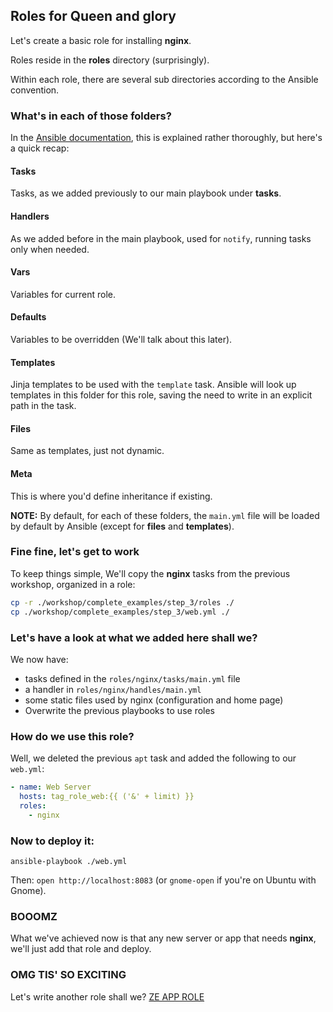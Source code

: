 ## Roles for Queen and glory

Let's create a basic role for installing **nginx**.

Roles reside in the **roles** directory (surprisingly).

Within each role, there are several sub directories according to the Ansible convention.

### What's in each of those folders?

In the [Ansible documentation](http://docs.ansible.com/ansible/playbooks_best_practices.html#directory-layout), this is explained rather thoroughly, but here's a quick recap:

#### Tasks

Tasks, as we added previously to our main playbook under **tasks**.

#### Handlers

As we added before in the main playbook, used for `notify`, running tasks only when needed.

#### Vars 

Variables for current role.

#### Defaults

Variables to be overridden (We'll talk about this later).

#### Templates

Jinja templates to be used with the `template` task.
Ansible will look up templates in this folder for this role, saving the need to write in an explicit path in the task.

#### Files

Same as templates, just not dynamic.

#### Meta

This is where you'd define inheritance if existing.

**NOTE:** By default, for each of these folders, the `main.yml` file will be loaded by default by Ansible (except for **files** and **templates**).

### Fine fine, let's get to work

To keep things simple, We'll copy the **nginx** tasks from the previous workshop, organized in a role:

```sh
cp -r ./workshop/complete_examples/step_3/roles ./
cp ./workshop/complete_examples/step_3/web.yml ./
```

### Let's have a look at what we added here shall we?

We now have:

- tasks defined in the `roles/nginx/tasks/main.yml` file
- a handler in `roles/nginx/handles/main.yml`
- some static files used by nginx (configuration and home page)
- Overwrite the previous playbooks to use roles

### How do we use this role?

Well, we deleted the previous `apt` task and added the following to our `web.yml`:

```yaml
- name: Web Server
  hosts: tag_role_web:{{ ('&' + limit) }}
  roles:
    - nginx
```

### Now to deploy it:

```
ansible-playbook ./web.yml
```

Then: `open http://localhost:8083` (or `gnome-open` if you're on Ubuntu with Gnome).


### BOOOMZ

What we've achieved now is that any new server or app that needs **nginx**, we'll just add that role and deploy.

### OMG TIS' SO EXCITING

Let's write another role shall we? [ZE APP ROLE](./4_rolez_ftw_ze_app.md)

